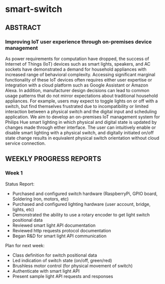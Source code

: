 # smart-switch


## ABSTRACT

### Improving IoT user experience through on-premises device management #

As power requirements for computation have dropped, the success of Internet of Things (IoT) devices such as smart lights, speakers, and AC sockets have demonstrated a demand for household appliances with increased range of behavioral complexity. Accessing significant marginal functionality of these IoT devices often requires either user expertise or integration with a cloud platform such as Google Assistant or Amazon Alexa. In addition, manufacturer design decisions can lead to common usage patterns that do not mirror expectations about traditional household appliances. For example, users may expect to toggle lights on or off with a switch, but find themselves frustrated due to incompatibility or limited interaction between a physical switch and the digital input and scheduling application. We aim to develop an on-premises IoT management system for Philips Hue smart lighting in which physical and digital state is updated by changes made through either interface. The user can intuitively enable or disable smart lighting with a physical switch, and digitally initiated on/off state change results in equivalent physical switch orientation without cloud service connection. 

## WEEKLY PROGRESS REPORTS

### Week 1

Status Report:
* Purchased and configured switch hardware (RaspberryPi, GPIO board, Soldering Iron, motors, etc)
* Purchased and configured lighting hardware (user account, bridge, lights, etc)
* Demonstrated the ability to use a rotary encoder to get light switch positional data
* Reviewed smart light API documentation
* Reviewed http requests protocol documentation
* Began R&D for smart light API communication

Plan for next week:
* Class definition for switch positional data
* Led indication of switch state (on/off, green/red)
* Brushless motor control (for physical movement of switch)
* Authenticate with smart light API 
* Present sample light API requests and responses
